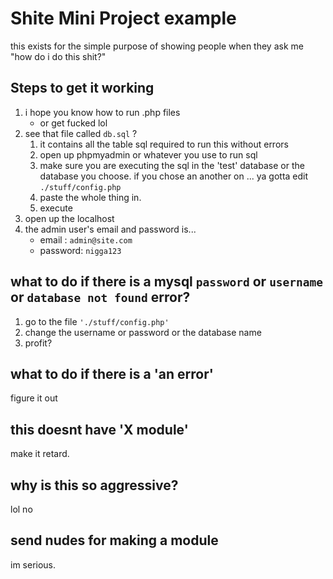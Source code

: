 # Shite Mini Project example
this exists for the simple purpose of showing people when they ask me "how do i do this shit?"

## Steps to get it working

1. i hope you know how to run .php files
    - or get fucked lol
2. see that file called `db.sql` ?
    1. it contains all the table sql required to run this without errors
    2. open up phpmyadmin or whatever you use to run sql
    3. make sure you are executing the sql in the 'test' database or the database you choose. if you chose an another on ... ya gotta edit `./stuff/config.php`
    4. paste the whole thing in.
    5. execute
3. open up the localhost  
5. the admin user's email and password is...
    - email : `admin@site.com` 
    - password: `nigga123`

## what to do if there is a mysql `password` or `username` or `database not found` error?
1. go to the file `'./stuff/config.php'`
2. change the username or password or the database name
3. profit?


## what to do if there is a 'an error'
figure it out

## this doesnt have 'X module'
make it retard.

## why is this so aggressive?
lol no

## send nudes for making a module
im serious.
